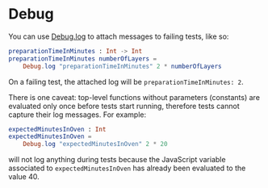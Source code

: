 # Debug

You can use [Debug.log](https://package.elm-lang.org/packages/elm/core/latest/Debug#log) to attach messages to failing tests, like so:

```elm
preparationTimeInMinutes : Int -> Int
preparationTimeInMinutes numberOfLayers = 
    Debug.log "preparationTimeInMinutes" 2 * numberOfLayers
```

On a failing test, the attached log will be `preparationTimeInMinutes: 2`.

There is one caveat: top-level functions without parameters (constants) are evaluated only once before tests start running, therefore tests cannot capture their log messages. For example:

```elm
expectedMinutesInOven : Int
expectedMinutesInOven = 
    Debug.log "expectedMinutesInOven" 2 * 20
```

will not log anything during tests because the JavaScript variable associated to `expectedMinutesInOven` has already been evaluated to the value 40.
